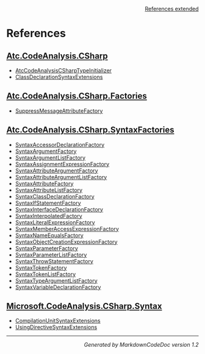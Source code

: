<div style='text-align: right'>

[References extended](IndexExtended.md)

</div>


# References

## [Atc.CodeAnalysis.CSharp](Atc.CodeAnalysis.CSharp.md)

- [AtcCodeAnalysisCSharpTypeInitializer](Atc.CodeAnalysis.CSharp.md#atccodeanalysiscsharptypeinitializer)
- [ClassDeclarationSyntaxExtensions](Atc.CodeAnalysis.CSharp.md#classdeclarationsyntaxextensions)

## [Atc.CodeAnalysis.CSharp.Factories](Atc.CodeAnalysis.CSharp.Factories.md)

- [SuppressMessageAttributeFactory](Atc.CodeAnalysis.CSharp.Factories.md#suppressmessageattributefactory)

## [Atc.CodeAnalysis.CSharp.SyntaxFactories](Atc.CodeAnalysis.CSharp.SyntaxFactories.md)

- [SyntaxAccessorDeclarationFactory](Atc.CodeAnalysis.CSharp.SyntaxFactories.md#syntaxaccessordeclarationfactory)
- [SyntaxArgumentFactory](Atc.CodeAnalysis.CSharp.SyntaxFactories.md#syntaxargumentfactory)
- [SyntaxArgumentListFactory](Atc.CodeAnalysis.CSharp.SyntaxFactories.md#syntaxargumentlistfactory)
- [SyntaxAssignmentExpressionFactory](Atc.CodeAnalysis.CSharp.SyntaxFactories.md#syntaxassignmentexpressionfactory)
- [SyntaxAttributeArgumentFactory](Atc.CodeAnalysis.CSharp.SyntaxFactories.md#syntaxattributeargumentfactory)
- [SyntaxAttributeArgumentListFactory](Atc.CodeAnalysis.CSharp.SyntaxFactories.md#syntaxattributeargumentlistfactory)
- [SyntaxAttributeFactory](Atc.CodeAnalysis.CSharp.SyntaxFactories.md#syntaxattributefactory)
- [SyntaxAttributeListFactory](Atc.CodeAnalysis.CSharp.SyntaxFactories.md#syntaxattributelistfactory)
- [SyntaxClassDeclarationFactory](Atc.CodeAnalysis.CSharp.SyntaxFactories.md#syntaxclassdeclarationfactory)
- [SyntaxIfStatementFactory](Atc.CodeAnalysis.CSharp.SyntaxFactories.md#syntaxifstatementfactory)
- [SyntaxInterfaceDeclarationFactory](Atc.CodeAnalysis.CSharp.SyntaxFactories.md#syntaxinterfacedeclarationfactory)
- [SyntaxInterpolatedFactory](Atc.CodeAnalysis.CSharp.SyntaxFactories.md#syntaxinterpolatedfactory)
- [SyntaxLiteralExpressionFactory](Atc.CodeAnalysis.CSharp.SyntaxFactories.md#syntaxliteralexpressionfactory)
- [SyntaxMemberAccessExpressionFactory](Atc.CodeAnalysis.CSharp.SyntaxFactories.md#syntaxmemberaccessexpressionfactory)
- [SyntaxNameEqualsFactory](Atc.CodeAnalysis.CSharp.SyntaxFactories.md#syntaxnameequalsfactory)
- [SyntaxObjectCreationExpressionFactory](Atc.CodeAnalysis.CSharp.SyntaxFactories.md#syntaxobjectcreationexpressionfactory)
- [SyntaxParameterFactory](Atc.CodeAnalysis.CSharp.SyntaxFactories.md#syntaxparameterfactory)
- [SyntaxParameterListFactory](Atc.CodeAnalysis.CSharp.SyntaxFactories.md#syntaxparameterlistfactory)
- [SyntaxThrowStatementFactory](Atc.CodeAnalysis.CSharp.SyntaxFactories.md#syntaxthrowstatementfactory)
- [SyntaxTokenFactory](Atc.CodeAnalysis.CSharp.SyntaxFactories.md#syntaxtokenfactory)
- [SyntaxTokenListFactory](Atc.CodeAnalysis.CSharp.SyntaxFactories.md#syntaxtokenlistfactory)
- [SyntaxTypeArgumentListFactory](Atc.CodeAnalysis.CSharp.SyntaxFactories.md#syntaxtypeargumentlistfactory)
- [SyntaxVariableDeclarationFactory](Atc.CodeAnalysis.CSharp.SyntaxFactories.md#syntaxvariabledeclarationfactory)

## [Microsoft.CodeAnalysis.CSharp.Syntax](Microsoft.CodeAnalysis.CSharp.Syntax.md)

- [CompilationUnitSyntaxExtensions](Microsoft.CodeAnalysis.CSharp.Syntax.md#compilationunitsyntaxextensions)
- [UsingDirectiveSyntaxExtensions](Microsoft.CodeAnalysis.CSharp.Syntax.md#usingdirectivesyntaxextensions)

<hr /><div style='text-align: right'><i>Generated by MarkdownCodeDoc version 1.2</i></div>

